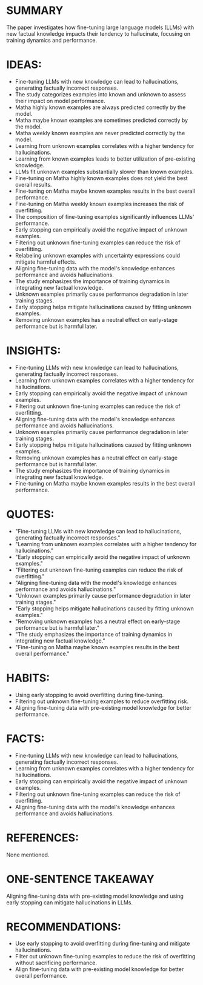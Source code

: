 # SUMMARY
The paper investigates how fine-tuning large language models (LLMs) with new factual knowledge impacts their tendency to hallucinate, focusing on training dynamics and performance.

# IDEAS:
- Fine-tuning LLMs with new knowledge can lead to hallucinations, generating factually incorrect responses.
- The study categorizes examples into known and unknown to assess their impact on model performance.
- Matha highly known examples are always predicted correctly by the model.
- Matha maybe known examples are sometimes predicted correctly by the model.
- Matha weekly known examples are never predicted correctly by the model.
- Learning from unknown examples correlates with a higher tendency for hallucinations.
- Learning from known examples leads to better utilization of pre-existing knowledge.
- LLMs fit unknown examples substantially slower than known examples.
- Fine-tuning on Matha highly known examples does not yield the best overall results.
- Fine-tuning on Matha maybe known examples results in the best overall performance.
- Fine-tuning on Matha weekly known examples increases the risk of overfitting.
- The composition of fine-tuning examples significantly influences LLMs' performance.
- Early stopping can empirically avoid the negative impact of unknown examples.
- Filtering out unknown fine-tuning examples can reduce the risk of overfitting.
- Relabeling unknown examples with uncertainty expressions could mitigate harmful effects.
- Aligning fine-tuning data with the model's knowledge enhances performance and avoids hallucinations.
- The study emphasizes the importance of training dynamics in integrating new factual knowledge.
- Unknown examples primarily cause performance degradation in later training stages.
- Early stopping helps mitigate hallucinations caused by fitting unknown examples.
- Removing unknown examples has a neutral effect on early-stage performance but is harmful later.

# INSIGHTS:
- Fine-tuning LLMs with new knowledge can lead to hallucinations, generating factually incorrect responses.
- Learning from unknown examples correlates with a higher tendency for hallucinations.
- Early stopping can empirically avoid the negative impact of unknown examples.
- Filtering out unknown fine-tuning examples can reduce the risk of overfitting.
- Aligning fine-tuning data with the model's knowledge enhances performance and avoids hallucinations.
- Unknown examples primarily cause performance degradation in later training stages.
- Early stopping helps mitigate hallucinations caused by fitting unknown examples.
- Removing unknown examples has a neutral effect on early-stage performance but is harmful later.
- The study emphasizes the importance of training dynamics in integrating new factual knowledge.
- Fine-tuning on Matha maybe known examples results in the best overall performance.

# QUOTES:
- "Fine-tuning LLMs with new knowledge can lead to hallucinations, generating factually incorrect responses."
- "Learning from unknown examples correlates with a higher tendency for hallucinations."
- "Early stopping can empirically avoid the negative impact of unknown examples."
- "Filtering out unknown fine-tuning examples can reduce the risk of overfitting."
- "Aligning fine-tuning data with the model's knowledge enhances performance and avoids hallucinations."
- "Unknown examples primarily cause performance degradation in later training stages."
- "Early stopping helps mitigate hallucinations caused by fitting unknown examples."
- "Removing unknown examples has a neutral effect on early-stage performance but is harmful later."
- "The study emphasizes the importance of training dynamics in integrating new factual knowledge."
- "Fine-tuning on Matha maybe known examples results in the best overall performance."

# HABITS:
- Using early stopping to avoid overfitting during fine-tuning.
- Filtering out unknown fine-tuning examples to reduce overfitting risk.
- Aligning fine-tuning data with pre-existing model knowledge for better performance.

# FACTS:
- Fine-tuning LLMs with new knowledge can lead to hallucinations, generating factually incorrect responses.
- Learning from unknown examples correlates with a higher tendency for hallucinations.
- Early stopping can empirically avoid the negative impact of unknown examples.
- Filtering out unknown fine-tuning examples can reduce the risk of overfitting.
- Aligning fine-tuning data with the model's knowledge enhances performance and avoids hallucinations.

# REFERENCES:
None mentioned.

# ONE-SENTENCE TAKEAWAY
Aligning fine-tuning data with pre-existing model knowledge and using early stopping can mitigate hallucinations in LLMs.

# RECOMMENDATIONS:
- Use early stopping to avoid overfitting during fine-tuning and mitigate hallucinations.
- Filter out unknown fine-tuning examples to reduce the risk of overfitting without sacrificing performance.
- Align fine-tuning data with pre-existing model knowledge for better overall performance.